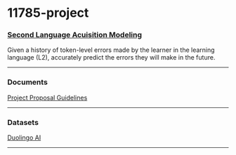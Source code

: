 # 11785-project	

### [Second Language Acuisition Modeling](docs/SLAM.pdf)
Given a history of token-level errors made by the learner in the learning language (L2), accurately predict the errors they will make in the future. 

---

### Documents	
[Project Proposal Guidelines](docs/Project_Proposal_Guidelines.pdf)	

---

### Datasets	
[Duolingo AI](https://ai.duolingo.com)	

---

